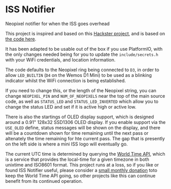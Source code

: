 # ISS Notifier
Neopixel notifier for when the ISS goes overhead

This project is inspired and based on this [Hackster project](https://www.hackster.io/pollux-labs/these-cubes-notify-you-when-the-iss-is-overhead-6bfaf8), and is based on [the code here](https://gist.github.com/polluxlabs/1ba7824175c5e011565bd61af2fd1c6b).

It has been adapted to be usable out of the box if you use PlatformIO, with the only changes needed being for you to update the `include/secrets.h` with your WiFi credentials, and location information.

The code defaults to the Neopixel ring being connected to `D3`, in order to allow `LED_BUILTIN` (`D4` on the Wemos D1 Mini) to be used as a blinking indicator whilst the WiFi connection is being established.

If you need to change this, or the length of the Neopixel string, you can change `NEOPIXEL_PIN` and `NUM_OF_NEOPIXELS` near the top of the main source code, as well as `STATUS_LED` and `STATUS_LED_INVERTED` which allow you to change the status LED and set if it is active high or active low.

There is also the startings of OLED display support, which is designed around a 0.91" 128x32 SSD1306 OLED display. If you enable support via the `USE_OLED` define, status messages will be shown on the display, and there will be a countdown shown for time remaining until the next pass or altenately the time remaining for hte current pass. The gap that is presently on the left side is where a mini ISS logo will eventually go.

The current UTC time is determined by querying the [World Time API](http://worldtimeapi.org), which is a service that provides the local-time for a given timezone in both unixtime and  ISO8601 format. This project runs at a loss, so if you like or found ISS Notifier useful, please consider a [small monthly donation](https://liberapay.com/WorldTimeAPI) toto keep the World Time API going, so other projects like this can continue benefit from its continued operation.
